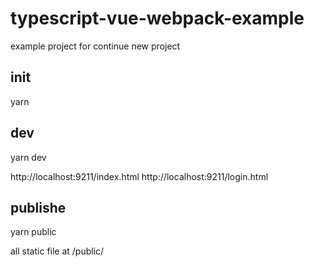 # typescript-vue-webpack-example
example project for continue new project

## init
  yarn
  
## dev
  yarn dev
  
  http://localhost:9211/index.html
  http://localhost:9211/login.html
  
## publishe
  yarn public
  
  all static file at /public/
